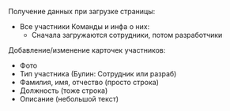Получение данных при загрузке страницы:
- Все участники Команды и инфа о них:
	- Сначала загружаются сотрудники, потом разработчики

Добавление/изменение карточек участников:
- Фото
- Тип участника (Булин: Сотрудник или разраб)
- Фамилия, имя, отчество (просто строка)
- Должность (тоже строка)
- Описание (небольшой текст)